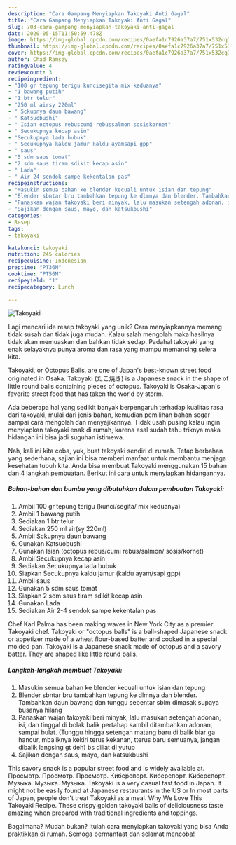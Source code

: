 ```yaml
---
description: "Cara Gampang Menyiapkan Takoyaki Anti Gagal"
title: "Cara Gampang Menyiapkan Takoyaki Anti Gagal"
slug: 703-cara-gampang-menyiapkan-takoyaki-anti-gagal
date: 2020-05-15T11:50:59.478Z
image: https://img-global.cpcdn.com/recipes/0aefa1c7926a37a7/751x532cq70/takoyaki-foto-resep-utama.jpg
thumbnail: https://img-global.cpcdn.com/recipes/0aefa1c7926a37a7/751x532cq70/takoyaki-foto-resep-utama.jpg
cover: https://img-global.cpcdn.com/recipes/0aefa1c7926a37a7/751x532cq70/takoyaki-foto-resep-utama.jpg
author: Chad Ramsey
ratingvalue: 4
reviewcount: 3
recipeingredient:
- "100 gr tepung terigu kuncisegita mix keduanya"
- "1 bawang putih"
- "1 btr telur"
- "250 ml airsy 220ml"
- " Sckupnya daun bawang"
- " Katsuobushi"
- " Isian octopus rebuscumi rebussalmon sosiskornet"
- " Secukupnya kecap asin"
- "Secukupnya lada bubuk"
- " Secukupnya kaldu jamur kaldu ayamsapi gpp"
- " saus"
- "5 sdm saus tomat"
- "2 sdm saus tiram sdikit kecap asin"
- " Lada"
- " Air 24 sendok sampe kekentalan pas"
recipeinstructions:
- "Masukin semua bahan ke blender kecuali untuk isian dan tepung"
- "Blender sbntar bru tambahkan tepung ke dlmnya dan blender. Tambahkan daun bawang dan tunggu sebentar sblm dimasak supaya busanya hilang"
- "Panaskan wajan takoyaki beri minyak, lalu masukan setengah adonan, isi, dan tinggal di bolak balik pertahap sambil ditambahkan adonan, sampai bulat. (Tunggu hingga setengah matang baru di balik biar ga hancur, mbaliknya kekiri terus kekanan, tterus baru semuanya, jangan dibalik langsing gt deh) bs diliat di yutup"
- "Sajikan dengan saus, mayo, dan katsukbushi"
categories:
- Resep
tags:
- takoyaki

katakunci: takoyaki 
nutrition: 245 calories
recipecuisine: Indonesian
preptime: "PT36M"
cooktime: "PT56M"
recipeyield: "1"
recipecategory: Lunch

---
```



![Takoyaki](https://img-global.cpcdn.com/recipes/0aefa1c7926a37a7/751x532cq70/takoyaki-foto-resep-utama.jpg)

Lagi mencari ide resep takoyaki yang unik? Cara menyiapkannya memang tidak susah dan tidak juga mudah. Kalau salah mengolah maka hasilnya tidak akan memuaskan dan bahkan tidak sedap. Padahal takoyaki yang enak selayaknya punya aroma dan rasa yang mampu memancing selera kita.

Takoyaki, or Octopus Balls, are one of Japan&#39;s best-known street food originated in Osaka. Takoyaki (たこ焼き) is a Japanese snack in the shape of little round balls containing pieces of octopus. Takoyaki is Osaka-Japan&#39;s favorite street food that has taken the world by storm.

Ada beberapa hal yang sedikit banyak berpengaruh terhadap kualitas rasa dari takoyaki, mulai dari jenis bahan, kemudian pemilihan bahan segar sampai cara mengolah dan menyajikannya. Tidak usah pusing kalau ingin menyiapkan takoyaki enak di rumah, karena asal sudah tahu triknya maka hidangan ini bisa jadi suguhan istimewa.


Nah, kali ini kita coba, yuk, buat takoyaki sendiri di rumah. Tetap berbahan yang sederhana, sajian ini bisa memberi manfaat untuk membantu menjaga kesehatan tubuh kita. Anda bisa membuat Takoyaki menggunakan 15 bahan dan 4 langkah pembuatan. Berikut ini cara untuk menyiapkan hidangannya.

<!--inarticleads1-->

##### Bahan-bahan dan bumbu yang dibutuhkan dalam pembuatan Takoyaki:

1. Ambil 100 gr tepung terigu (kunci/segita/ mix keduanya)
1. Ambil 1 bawang putih
1. Sediakan 1 btr telur
1. Sediakan 250 ml air(sy 220ml)
1. Ambil  Sckupnya daun bawang
1. Gunakan  Katsuobushi
1. Gunakan  Isian (octopus rebus/cumi rebus/salmon/ sosis/kornet)
1. Ambil  Secukupnya kecap asin
1. Sediakan Secukupnya lada bubuk
1. Siapkan  Secukupnya kaldu jamur (kaldu ayam/sapi gpp)
1. Ambil  saus
1. Gunakan 5 sdm saus tomat
1. Siapkan 2 sdm saus tiram sdikit kecap asin
1. Gunakan  Lada
1. Sediakan  Air 2-4 sendok sampe kekentalan pas


Chef Karl Palma has been making waves in New York City as a premier Takoyaki chef. Takoyaki or &#34;octopus balls&#34; is a ball-shaped Japanese snack or appetizer made of a wheat flour-based batter and cooked in a special molded pan. Takoyaki is a Japanese snack made of octopus and a savory batter. They are shaped like little round balls. 

<!--inarticleads2-->

##### Langkah-langkah membuat Takoyaki:

1. Masukin semua bahan ke blender kecuali untuk isian dan tepung
1. Blender sbntar bru tambahkan tepung ke dlmnya dan blender. Tambahkan daun bawang dan tunggu sebentar sblm dimasak supaya busanya hilang
1. Panaskan wajan takoyaki beri minyak, lalu masukan setengah adonan, isi, dan tinggal di bolak balik pertahap sambil ditambahkan adonan, sampai bulat. (Tunggu hingga setengah matang baru di balik biar ga hancur, mbaliknya kekiri terus kekanan, tterus baru semuanya, jangan dibalik langsing gt deh) bs diliat di yutup
1. Sajikan dengan saus, mayo, dan katsukbushi


This savory snack is a popular street food and is widely available at. Просмотр. Просмотр. Просмотр. Киберспорт. Киберспорт. Киберспорт. Музыка. Музыка. Музыка. Takoyaki is a very casual fast food in Japan. It might not be easily found at Japanese restaurants in the US or In most parts of Japan, people don&#39;t treat Takoyaki as a meal. Why We Love This Takoyaki Recipe. These crispy golden takoyaki balls of deliciousness taste amazing when prepared with traditional ingredients and toppings. 

Bagaimana? Mudah bukan? Itulah cara menyiapkan takoyaki yang bisa Anda praktikkan di rumah. Semoga bermanfaat dan selamat mencoba!
